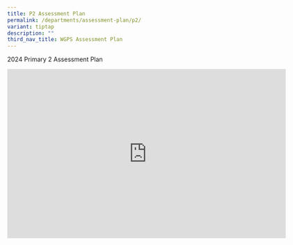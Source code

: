 ```yaml
---
title: P2 Assessment Plan
permalink: /departments/assessment-plan/p2/
variant: tiptap
description: ""
third_nav_title: WGPS Assessment Plan
---
```

<p>2024 Primary 2 Assessment Plan</p><div class="iframe-wrapper"><iframe height="389" width="640" allowfullscreen="true" frameborder="0" src="https://docs.google.com/presentation/d/e/2PACX-1vS6Wm_kpHVcN8bY0hdc4rs-dPPnE3COwFBaensTQJ5Bq2fIE_SdT0IvorDNHbVqtg/embed?start=false&amp;loop=false&amp;delayms=3000"></iframe></div><p></p>